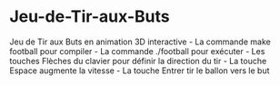 # Jeu-de-Tir-aux-Buts
Jeu de Tir aux Buts en animation 3D interactive  - La commande make football pour compiler  - La commande ./football pour exécuter  - Les touches Flèches du clavier pour définir la direction du tir  - La touche Espace augmente la vitesse  - La touche Entrer tir le ballon vers le but
